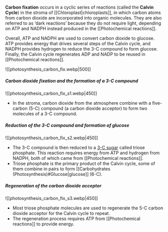 **Carbon fixation** occurs in a cyclic series of reactions (called the **Calvin Cycle**) in the stroma of [[Chloroplast|chloroplasts]], in which carbon atoms from carbon dioxide are incorporated into organic molecules. They are also referred to as ‘dark reactions’ because they do not require light, depending on ATP and NADPH instead produced in the [[Photochemical reactions]].

Overall, ATP and NADPH are used to convert carbon dioxide to glucose. ATP provides energy that drives several steps of the Calvin cycle, and NADPH provides hydrogen to reduce the 3-C compound to form glucose. Finally, the Calvin cycle regenerates ADP and NADP to be reused in [[Photochemical reactions]].

![[photosynthesis_carbon_fix.webp|500]]

##### Carbon dioxide fixation and the formation of a 3-C compound
![[photosynthesis_carbon_fix_s1.webp|450]]

- In the stroma, carbon dioxide from the atmosphere combine with a five-carbon (5-C) compound (a carbon dioxide acceptor) to form two molecules of a 3-C compound.

##### Reduction of the 3-C compound and formation of glucose
![[photosynthesis_carbon_fix_s2.webp|450]]

- The 3-C compound is then reduced to a <u>3-C sugar</u> called triose phosphate. This reaction requires energy from ATP and hydrogen from NADPH, both of which came from [[Photochemical reactions]].
- Triose phosphate is the primary product of the Calvin cycle, some of them combine in pairs to form [[Carbohydrates (Photosynthesis)#Glucose|glucose]] (6-C).

##### Regeneration of the carbon dioxide acceptor
![[photosynthesis_carbon_fix_s3.webp|450]]

- Most triose phosphate molecules are used to regenerate the 5-C carbon dioxide acceptor for the Calvin cycle to repeat.
- The regeneration process requires ATP from [[Photochemical reactions]] to provide energy.

